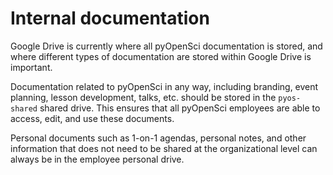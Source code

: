 # Internal documentation

Google Drive is currently where all pyOpenSci documentation is stored, and where different types of documentation are stored within Google Drive is important.

Documentation related to pyOpenSci in any way, including branding, event planning, lesson development, talks, etc. should be stored in the `pyos-shared` shared drive. This ensures that all pyOpenSci employees are able to access, edit, and use these documents.

Personal documents such as 1-on-1 agendas, personal notes, and other information that does not need to be shared at the organizational level can always be in the employee personal drive.
